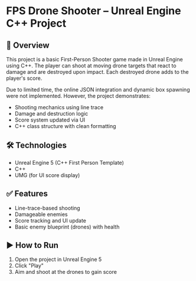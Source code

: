 # FPS Drone Shooter – Unreal Engine C++ Project

## 🎯 Overview

This project is a basic First-Person Shooter game made in Unreal Engine using C++. The player can shoot at moving drone targets that react to damage and are destroyed upon impact. Each destroyed drone adds to the player's score.

Due to limited time, the online JSON integration and dynamic box spawning were not implemented. However, the project demonstrates:
- Shooting mechanics using line trace
- Damage and destruction logic
- Score system updated via UI
- C++ class structure with clean formatting

## 🛠 Technologies

- Unreal Engine 5 (C++ First Person Template)
- C++
- UMG (for UI score display)

## ✅ Features

- Line-trace-based shooting
- Damageable enemies
- Score tracking and UI update
- Basic enemy blueprint (drones) with health

## ▶️ How to Run

1. Open the project in Unreal Engine 5
2. Click "Play"
3. Aim and shoot at the drones to gain score

